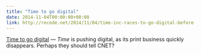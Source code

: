 ```yaml
---
title: "Time to go digital"
date: 2014-11-04T00:00:00+00:00
link: http://recode.net/2014/11/04/time-inc-races-to-go-digital-before-its-print-business-disappears/
---
```

[Time to go digital](http://recode.net/2014/11/04/time-inc-races-to-go-digital-before-its-print-business-disappears/) &mdash; 
 _Time_ is pushing digital, as its print business quickly disappears. Perhaps they should tell CNET?
